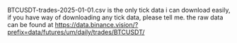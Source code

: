 BTCUSDT-trades-2025-01-01.csv is the only tick data i can download easily, if you have way of downloading any tick data, please tell me.
the raw data can be found at https://data.binance.vision/?prefix=data/futures/um/daily/trades/BTCUSDT/